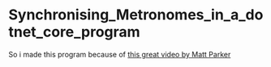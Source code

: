 # Synchronising_Metronomes_in_a_dotnet_core_program
So i made this program because of [this great video by Matt Parker](https://www.youtube.com/watch?v=J4PO7NbdKXg)

